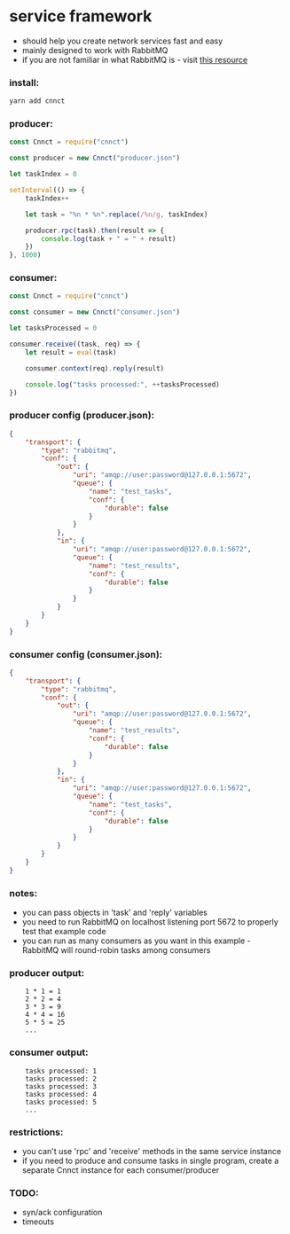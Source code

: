 # service framework

- should help you create network services fast and easy
- mainly designed to work with RabbitMQ
- if you are not familiar in what RabbitMQ is - visit [this resource](http://www.rabbitmq.com/tutorials/tutorial-one-javascript.html)

### install:

```bash
yarn add cnnct
```

### producer:

```javascript
const Cnnct = require("cnnct")

const producer = new Cnnct("producer.json")

let taskIndex = 0

setInterval(() => {
    taskIndex++

    let task = "%n * %n".replace(/%n/g, taskIndex)

    producer.rpc(task).then(result => {
        console.log(task + " = " + result)
    })
}, 1000)
```

### consumer:

```javascript
const Cnnct = require("cnnct")

const consumer = new Cnnct("consumer.json")

let tasksProcessed = 0

consumer.receive((task, req) => {
    let result = eval(task)

    consumer.context(req).reply(result)

    console.log("tasks processed:", ++tasksProcessed)
})
```

### producer config (producer.json):

```json
{
    "transport": {
        "type": "rabbitmq",
        "conf": {
            "out": {
                "uri": "amqp://user:password@127.0.0.1:5672",
                "queue": {
                    "name": "test_tasks",
                    "conf": {
                        "durable": false
                    }
                }
            },
            "in": {
                "uri": "amqp://user:password@127.0.0.1:5672",
                "queue": {
                    "name": "test_results",
                    "conf": {
                        "durable": false
                    }
                }
            }
        }
    }
}
```

### consumer config (consumer.json):

```json
{
    "transport": {
        "type": "rabbitmq",
        "conf": {
            "out": {
                "uri": "amqp://user:password@127.0.0.1:5672",
                "queue": {
                    "name": "test_results",
                    "conf": {
                        "durable": false
                    }
                }
            },
            "in": {
                "uri": "amqp://user:password@127.0.0.1:5672",
                "queue": {
                    "name": "test_tasks",
                    "conf": {
                        "durable": false
                    }
                }
            }
        }
    }
}
```

### notes:

- you can pass objects in 'task' and 'reply' variables
- you need to run RabbitMQ on localhost listening port 5672 to properly test that example code
- you can run as many consumers as you want in this example - RabbitMQ will round-robin tasks among consumers

### producer output:

```
    1 * 1 = 1
    2 * 2 = 4
    3 * 3 = 9
    4 * 4 = 16
    5 * 5 = 25
    ...
```

### consumer output:

```
    tasks processed: 1
    tasks processed: 2
    tasks processed: 3
    tasks processed: 4
    tasks processed: 5
    ...
```

### restrictions:

- you can't use 'rpc' and 'receive' methods in the same service instance
- if you need to produce and consume tasks in single program, create a separate Cnnct instance for each consumer/producer

### TODO:

- syn/ack configuration
- timeouts
